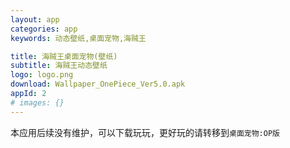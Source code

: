 ```yaml
---
layout: app
categories: app
keywords: 动态壁纸,桌面宠物,海贼王

title: 海贼王桌面宠物(壁纸)
subtitle: 海贼王动态壁纸
logo: logo.png
download: Wallpaper_OnePiece_Ver5.0.apk
appId: 2
# images: {}
---
```


本应用后续没有维护，可以下载玩玩，更好玩的请转移到`桌面宠物:OP版`